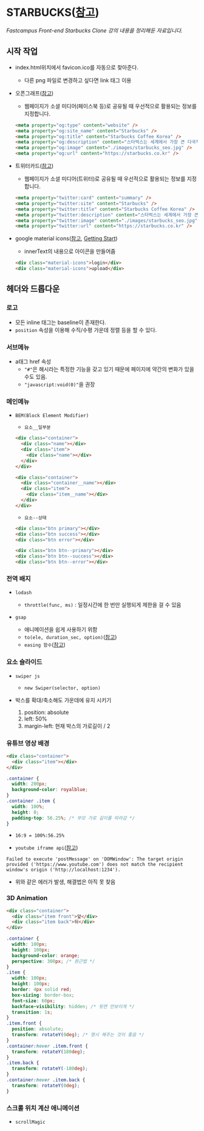 # STARBUCKS([참고](https://github.com/ParkYoungWoong/starbucks-vanilla-app))

_Fastcampus Front-end Starbucks Clone 강의 내용을 정리해둔 자료입니다._

## 시작 작업

- index.html위치에서 favicon.ico를 자동으로 찾아준다.

  - 다른 png 파일로 변경하고 싶다면 link 태그 이용

- 오픈그래프([참고](https://ogp.me/))

  - 웹페이지가 소셜 미디어(페이스북 등)로 공유될 때 우선적으로 활용되는 정보를 지정합니다.

  ```html
  <meta property="og:type" content="website" />
  <meta property="og:site_name" content="Starbucks" />
  <meta property="og:title" content="Starbucks Coffee Korea" />
  <meta property="og:description" content="스타벅스는 세계에서 가장 큰 다국적 커피 전문점으로, 64개국에서 총 23,187개의 매점을 운영하고 있습니다." />
  <meta property="og:image" content="./images/starbucks_seo.jpg" />
  <meta property="og:url" content="https://starbucks.co.kr" />
  ```

- 트위터카드([참고](https://developer.twitter.com/en/docs/twitter-for-websites/cards/guides/getting-started))

  - 웹페이지가 소셜 미디어(트위터)로 공유될 때 우선적으로 활용되는 정보를 지정합니다.

  ```html
  <meta property="twitter:card" content="summary" />
  <meta property="twitter:site" content="Starbucks" />
  <meta property="twitter:title" content="Starbucks Coffee Korea" />
  <meta property="twitter:description" content="스타벅스는 세계에서 가장 큰 다국적 커피 전문점으로, 64개국에서 총 23,187개의 매점을 운영하고 있습니다." />
  <meta property="twitter:image" content="./images/starbucks_seo.jpg" />
  <meta property="twitter:url" content="https://starbucks.co.kr" />
  ```

- google material icons([참고](https://material.io/resources/icons/?style=baseline), [Getting Start](https://material.io/develop/web/getting-started))
  - innerText의 내용으로 아이콘을 만들어줌
  ```html
  <div class="material-icons">login</div>
  <div class="material-icons">upload</div>
  ```

## 헤더와 드롭다운

### 로고

- 모든 inline 태그는 baseline이 존재한다.
- `position` 속성을 이용해 수직/수평 가운데 정렬 등을 할 수 있다.

### 서브메뉴

- a태그 href 속성
  - `"#"`은 해시라는 특정한 기능을 갖고 있기 때문에 페이지에 약간의 변화가 있을수도 있음.
  - `"javascript:void(0)"`을 권장

### 메인메뉴

- `BEM(Block Element Modifier)`

  - `요소__일부분`

  ```html
  <div class="container">
    <div class="name"></div>
    <div class="item">
      <div class="name"></div>
    </div>
  </div>

  <div class="container">
    <div class="container__name"></div>
    <div class="item">
      <div class="item__name"></div>
    </div>
  </div>
  ```

  - `요소--상태`

  ```html
  <div class="btn primary"></div>
  <div class="btn success"></div>
  <div class="btn error"></div>

  <div class="btn btn--primary"></div>
  <div class="btn btn--success"></div>
  <div class="btn btn--error"></div>
  ```

### 전역 배지

- `lodash`

  - `throttle(func, ms)` : 일정시간에 한 번만 실행되게 제한을 걸 수 있음

- `gsap`
  - 애니메이션을 쉽게 사용하기 위함
  - `to(ele, duration_sec, option)`([참고](<http://greensock.com/docs/v3/GSAP/gsap.to()>))
  - `easing 함수`([참고](https://greensock.com/docs/v2/Easing))

### 요소 슬라이드

- `swiper js`

  - `new Swiper(selector, option)`

- 박스를 확대/축소해도 가운데에 유지 시키기
  1. position: absolute
  1. left: 50%
  1. margin-left: 현재 박스의 가로길이 / 2

### 유튜브 영상 배경

```html
<div class="container">
  <div class="item"></div>
</div>
```

```css
.container {
  width: 200px;
  background-color: royalblue;
}
.container .item {
  width: 100%;
  height: 0;
  padding-top: 56.25%; /* 부모 가로 길이를 따라감 */
}
```

- `16:9 = 100%:56.25%`

- `youtube iframe api`([참고](https://developers.google.com/youtube/iframe_api_reference?hl=ko))

```text
Failed to execute 'postMessage' on 'DOMWindow': The target origin provided ('https://www.youtube.com') does not match the recipient window's origin ('http://localhost:1234').
```

- 위와 같은 에러가 발생, 해결법은 아직 못 찾음

### 3D Animation

```html
<div class="container">
  <div class="item front">앞</div>
  <div class="item back">뒤</div>
</div>
```

```css
.container {
  width: 100px;
  height: 100px;
  background-color: orange;
  perspective: 300px; /* 원근법 */
}
.item {
  width: 100px;
  height: 100px;
  border: 4px solid red;
  box-sizing: border-box;
  font-size: 60px;
  backface-visibility: hidden; /* 뒷면 안보이게 */
  transition: 1s;
}
.item.front {
  position: absolute;
  transform: rotateY(0deg); /* 명시 해주는 것이 좋음 */
}
.container:hover .item.front {
  transform: rotateY(180deg);
}
.item.back {
  transform: rotateY(-180deg);
}
.container:hover .item.back {
  transform: rotateY(0deg);
}
```

### 스크롤 위치 계산 애니메이션

- `scrollMagic`
